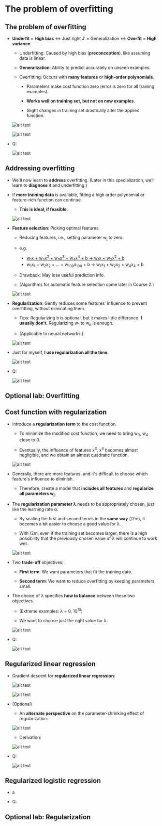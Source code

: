 # The problem of overfitting

## The problem of overfitting

- **Underfit** = **High bias** ↔ Just right &#9834; = Generalization ↔ **Overfit** = **High variance**

  - Underfitting: Caused by high bias (**preconception**), like assuming data is linear.

  - **Generalization**: Ability to predict accurately on unseen examples.

  - Overfitting: Occurs with **many features** or **high-order polynomials**.

    - Parameters make cost function zero (error is zero for all training examples).

    - **Works well on training set, but not on new examples**.

    - Slight changes in training set drastically alter the applied function.

  ![alt text](resources/notes/01.png)

  ![alt text](resources/notes/02.png)

- Q:

  ![alt text](resources/questions/01.png)

## Addressing overfitting

- We'll now learn to **address** overfitting. (Later in this specialization, we'll learn to **diagnose** it and underfitting.)

- If **more training data** is available, fitting a high order polynomial or feature-rich function can continue.

  - **This is ideal, if feasible**.

  ![alt text](resources/notes/03.png)

- **Feature selection**: Picking optimal features.

  - Reducing features, i.e., setting parameter w<sub>j</sub> to zero.

  - e.g.

    - [w<sub>1</sub>x + w<sub>2</sub>x<sup>2</sup> + w<sub>3</sub>x<sup>3</sup> + w<sub>4</sub>x<sup>4</sup> + b &rarr; w<sub>1</sub>x + w<sub>2</sub>x<sup>2</sup> + b](https://github.com/shisotem/stanford-andrew-ng-ml-dl/blob/main/s1_machine_learning_specialization/c1_supervised_machine_learning_regression_and_classification/w3_classification/07_the_problem_of_overfitting/resources/notes/01.png)
    - w<sub>1</sub>x<sub>1</sub> + w<sub>2</sub>x<sub>2</sub> + ... + w<sub>100</sub>x<sub>100</sub> + b &rarr; w<sub>1</sub>x<sub>1</sub> + w<sub>2</sub>x<sub>2</sub> + w<sub>4</sub>x<sub>4</sub> + b

  - Drawback: May lose useful prediction info.

  - (Algorithms for automatic feature selection come later in Course 2.)

  ![alt text](resources/notes/04.png)

- **Regularization**: Gently reduces some features' influence to prevent overfitting, without eliminating them.

  - Tips: Regularizing b is optional, but it makes little difference. **I usually don't**. Regularizing w<sub>1</sub> to w<sub>n</sub> is enough.

  - (Applicable to neural networks.)

  ![alt text](resources/notes/05.png)

- Just for myself, **I use regularization all the time**.

  ![alt text](resources/notes/06.png)

- Q:

  ![alt text](resources/questions/02.png)

## Optional lab: Overfitting

## Cost function with regularization

- Introduce a **regularization term** to the cost function.

  - To minimize the modified cost function, we need to bring w<sub>3</sub>, w<sub>4</sub> close to 0.

  - Eventually, the influence of features x<sup>3</sup>, x<sup>4</sup> becomes almost negligible, and we obtain an almost quadratic function.

  ![alt text](resources/notes/07.png)

- Generally, there are more features, and it's difficult to choose which feature's influence to diminish.

  - Therefore, create a model that **includes all features** and **regularize all parameters w<sub>j</sub>**.

- The **regularization parameter &lambda;** needs to be appropriately chosen, just like the learning rate &alpha;.

  - By scaling the first and second terms in the **same way** (/2m), it becomes a bit easier to choose a good value for λ.

  - With /2m, even if the training set becomes larger, there is a high possibility that the previously chosen value of λ will continue to work well.

  ![alt text](resources/notes/08.png)

- Two **trade-off** objectives:

  - **First term**: We want parameters that fit the training data.

  - **Second term**: We want to reduce overfitting by keeping parameters small.

- The choice of &lambda; specifies **how to balance** between these two objectives.

  - (Extreme examples: &lambda; = 0, 10<sup>10</sup>)

  - We want to choose just the right value for &lambda;.

  ![alt text](resources/notes/09.png)

- Q:

  ![alt text](resources/questions/03.png)

## Regularized linear regression

- Gradient descent for **regularized linear regression**:

  ![alt text](resources/notes/10.png)

  ![alt text](resources/notes/11.png)

- (Optional)

  - An **alternate perspective** on the parameter-shrinking effect of regularization:

  ![alt text](resources/notes/12.png)

  - Derivation:

  ![alt text](resources/notes/13.png)

- Q:

  ![alt text](resources/questions/04.png)

## Regularized logistic regression

- a

- Q:

## Optional lab: Regularization
